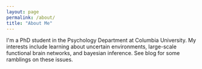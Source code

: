 ```yaml
---
layout: page
permalink: /about/
title: "About Me"
---
```


I'm a PhD student in the Psychology Department at Columbia University. My interests include learning about uncertain environments, large-scale functional brain networks, and bayesian inference. See blog for some ramblings on these issues. 